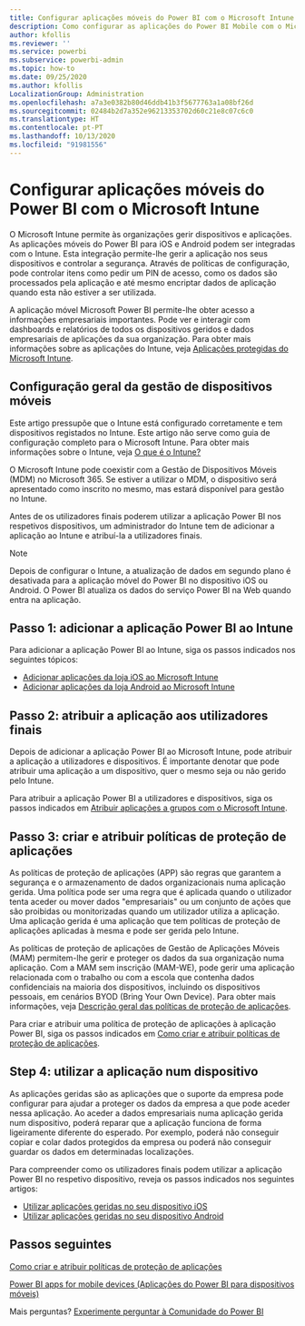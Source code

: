```yaml
---
title: Configurar aplicações móveis do Power BI com o Microsoft Intune
description: Como configurar as aplicações do Power BI Mobile com o Microsoft Intune. Isto inclui como adicionar e implementar a aplicação. E como criar a política de aplicação móvel para controlo de segurança.
author: kfollis
ms.reviewer: ''
ms.service: powerbi
ms.subservice: powerbi-admin
ms.topic: how-to
ms.date: 09/25/2020
ms.author: kfollis
LocalizationGroup: Administration
ms.openlocfilehash: a7a3e0382b80d46ddb41b3f5677763a1a08bf26d
ms.sourcegitcommit: 02484b2d7a352e96213353702d60c21e8c07c6c0
ms.translationtype: HT
ms.contentlocale: pt-PT
ms.lasthandoff: 10/13/2020
ms.locfileid: "91981556"
---
```

# <a name="configure-mobile-apps-with-microsoft-intune"></a>Configurar aplicações móveis do Power BI com o Microsoft Intune

O Microsoft Intune permite às organizações gerir dispositivos e aplicações. As aplicações móveis do Power BI para iOS e Android podem ser integradas com o Intune. Esta integração permite-lhe gerir a aplicação nos seus dispositivos e controlar a segurança. Através de políticas de configuração, pode controlar itens como pedir um PIN de acesso, como os dados são processados pela aplicação e até mesmo encriptar dados de aplicação quando esta não estiver a ser utilizada.

A aplicação móvel Microsoft Power BI permite-lhe obter acesso a informações empresariais importantes. Pode ver e interagir com dashboards e relatórios de todos os dispositivos geridos e dados empresariais de aplicações da sua organização. Para obter mais informações sobre as aplicações do Intune, veja [Aplicações protegidas do Microsoft Intune](/intune/apps/apps-supported-intune-apps).

## <a name="general-mobile-device-management-configuration"></a>Configuração geral da gestão de dispositivos móveis

Este artigo pressupõe que o Intune está configurado corretamente e tem dispositivos registados no Intune. Este artigo não serve como guia de configuração completo para o Microsoft Intune. Para obter mais informações sobre o Intune, veja [O que é o Intune?](/intune/introduction-intune/)

O Microsoft Intune pode coexistir com a Gestão de Dispositivos Móveis (MDM) no Microsoft 365. Se estiver a utilizar o MDM, o dispositivo será apresentado como inscrito no mesmo, mas estará disponível para gestão no Intune.

Antes de os utilizadores finais poderem utilizar a aplicação Power BI nos respetivos dispositivos, um administrador do Intune tem de adicionar a aplicação ao Intune e atribuí-la a utilizadores finais.

> [!NOTE]
> Depois de configurar o Intune, a atualização de dados em segundo plano é desativada para a aplicação móvel do Power BI no dispositivo iOS ou Android. O Power BI atualiza os dados do serviço Power BI na Web quando entra na aplicação.

## <a name="step-1-add-the-power-bi-app-to-intune"></a>Passo 1: adicionar a aplicação Power BI ao Intune

Para adicionar a aplicação Power BI ao Intune, siga os passos indicados nos seguintes tópicos:
- [Adicionar aplicações da loja iOS ao Microsoft Intune](/intune/apps/store-apps-ios)
- [Adicionar aplicações da loja Android ao Microsoft Intune](/intune/apps/store-apps-android)

## <a name="step-2-assign-the-app-to-your-end-users"></a>Passo 2: atribuir a aplicação aos utilizadores finais

Depois de adicionar a aplicação Power BI ao Microsoft Intune, pode atribuir a aplicação a utilizadores e dispositivos. É importante denotar que pode atribuir uma aplicação a um dispositivo, quer o mesmo seja ou não gerido pelo Intune.

Para atribuir a aplicação Power BI a utilizadores e dispositivos, siga os passos indicados em [Atribuir aplicações a grupos com o Microsoft Intune](/intune/apps/apps-deploy).

## <a name="step-3-create-and-assign-app-protection-policies"></a>Passo 3: criar e atribuir políticas de proteção de aplicações

As políticas de proteção de aplicações (APP) são regras que garantem a segurança e o armazenamento de dados organizacionais numa aplicação gerida. Uma política pode ser uma regra que é aplicada quando o utilizador tenta aceder ou mover dados "empresariais" ou um conjunto de ações que são proibidas ou monitorizadas quando um utilizador utiliza a aplicação. Uma aplicação gerida é uma aplicação que tem políticas de proteção de aplicações aplicadas à mesma e pode ser gerida pelo Intune.

As políticas de proteção de aplicações de Gestão de Aplicações Móveis (MAM) permitem-lhe gerir e proteger os dados da sua organização numa aplicação. Com a MAM sem inscrição (MAM-WE), pode gerir uma aplicação relacionada com o trabalho ou com a escola que contenha dados confidenciais na maioria dos dispositivos, incluindo os dispositivos pessoais, em cenários BYOD (Bring Your Own Device). Para obter mais informações, veja [Descrição geral das políticas de proteção de aplicações](/intune/apps/app-protection-policy).

Para criar e atribuir uma política de proteção de aplicações à aplicação Power BI, siga os passos indicados em [Como criar e atribuir políticas de proteção de aplicações](/intune/apps/app-protection-policies).

## <a name="step-4-use-the-application-on-a-device"></a>Step 4: utilizar a aplicação num dispositivo

As aplicações geridas são as aplicações que o suporte da empresa pode configurar para ajudar a proteger os dados da empresa a que pode aceder nessa aplicação. Ao aceder a dados empresariais numa aplicação gerida num dispositivo, poderá reparar que a aplicação funciona de forma ligeiramente diferente do esperado. Por exemplo, poderá não conseguir copiar e colar dados protegidos da empresa ou poderá não conseguir guardar os dados em determinadas localizações.

Para compreender como os utilizadores finais podem utilizar a aplicação Power BI no respetivo dispositivo, reveja os passos indicados nos seguintes artigos:
- [Utilizar aplicações geridas no seu dispositivo iOS](/intune-user-help/use-managed-apps-on-your-device-ios#how-do-i-get-managed-apps)
- [Utilizar aplicações geridas no seu dispositivo Android](/intune-user-help/use-managed-apps-on-your-device-android)

## <a name="next-steps"></a>Passos seguintes

[Como criar e atribuir políticas de proteção de aplicações](/intune/app-protection-policies) 

[Power BI apps for mobile devices (Aplicações do Power BI para dispositivos móveis)](../consumer/mobile/mobile-apps-for-mobile-devices.md)  

Mais perguntas? [Experimente perguntar à Comunidade do Power BI](https://community.powerbi.com/)